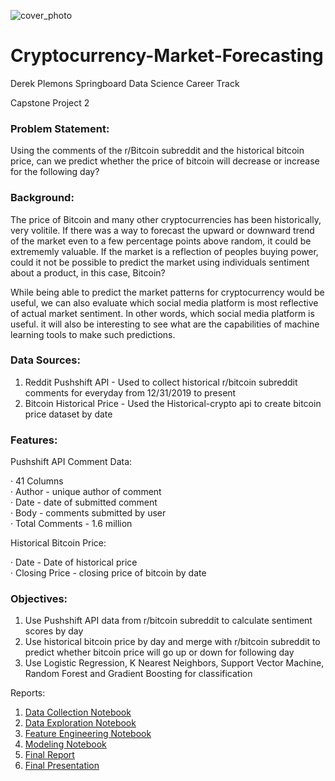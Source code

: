 ![cover_photo](https://github.com/dplem/Cryptocurrency-Price-Prediction/blob/main/Wordcloud/Bitcoin.png)

# Cryptocurrency-Market-Forecasting

Derek Plemons
Springboard Data Science Career Track

Capstone Project 2

### Problem Statement:

Using the comments of the r/Bitcoin subreddit and the historical bitcoin price, can we predict whether the price of bitcoin will decrease or increase for the following day?

### Background:

The price of Bitcoin and many other cryptocurrencies has been historically, very volitile. If there was a way to forecast the upward or downward trend of the market even to a few percentage points above random, it could be extrememly valuable. If the market is a reflection of peoples buying power, could it not be possible to predict the market using individuals sentiment about a product, in this case, Bitcoin? 

While being able to predict the market patterns for cryptocurrency would be useful, we can also evaluate which social media platform is most reflective of actual market sentiment. In other words, which social media platform is useful. it will also be interesting to see what are the capabilities of machine learning tools to make such predictions.

### Data Sources:

1. Reddit Pushshift API - Used to collect historical r/bitcoin subreddit comments for everyday from 12/31/2019 to present
2. Bitcoin Historical Price - Used the Historical-crypto api to create bitcoin price dataset by date

### Features:

Pushshift API Comment Data:

· 41 Columns   
· Author - unique author of comment   
· Date - date of submitted comment   
· Body - comments submitted by user   
· Total Comments - 1.6 million   

Historical Bitcoin Price:

· Date - Date of historical price   
· Closing Price - closing price of bitcoin by date   
 
### Objectives:

1. Use Pushshift API data from r/bitcoin subreddit to calculate sentiment scores by day
2. Use historical bitcoin price by day and merge with r/bitcoin subreddit to predict whether bitcoin price will go up or down for following day
3. Use Logistic Regression, K Nearest Neighbors, Support Vector Machine, Random Forest and Gradient Boosting for classification

Reports:

1. [Data Collection Notebook](https://github.com/dplem/Cryptocurrency-Price-Prediction/blob/main/Notebooks/1_Data_Collection.ipynb)
2. [Data Exploration Notebook](https://github.com/dplem/Cryptocurrency-Price-Prediction/blob/main/Notebooks/2_Exploratory_Analysis.ipynb)
3. [Feature Engineering Notebook](https://github.com/dplem/Cryptocurrency-Price-Prediction/blob/main/Notebooks/3_Feature_Engineering.ipynb)
4. [Modeling Notebook](https://github.com/dplem/Cryptocurrency-Price-Prediction/blob/main/Notebooks/4_Modeling.ipynb)
5. [Final Report](https://github.com/dplem/Cryptocurrency-Price-Prediction/blob/main/Reports/Cryptocurrency%20Market%20Prediction%20Report.pdf)
6. [Final Presentation](https://github.com/dplem/Cryptocurrency-Price-Prediction/blob/main/Reports/Cryptocurrency%20Price%20Prediction%20Presentation.pdf)
